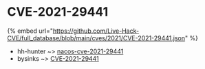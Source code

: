 # CVE-2021-29441
{% embed url="https://github.com/Live-Hack-CVE/full_database/blob/main/cves/2021/CVE-2021-29441.json" %}

* hh-hunter ~> [nacos-cve-2021-29441](https://www.alice-snow.ru/2021/database/cve-2021-29441/nacos-cve-2021-29441-hh-hunter)
* bysinks ~> [CVE-2021-29441](https://www.alice-snow.ru/2021/database/cve-2021-29441/cve-2021-29441-bysinks)
